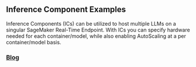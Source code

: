 ## Inference Component Examples
Inference Components (ICs) can be utilized to host multiple LLMs on a singular SageMaker Real-Time Endpoint. With ICs you can specify hardware needed for each container/model, while also enabling AutoScaling at a per container/model basis.

### [Blog](https://towardsdatascience.com/hosting-multiple-llms-on-a-single-endpoint-32eda0201832)

